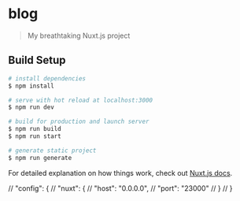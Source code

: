 # blog

> My breathtaking Nuxt.js project

## Build Setup

```bash
# install dependencies
$ npm install

# serve with hot reload at localhost:3000
$ npm run dev

# build for production and launch server
$ npm run build
$ npm run start

# generate static project
$ npm run generate
```

For detailed explanation on how things work, check out [Nuxt.js docs](https://nuxtjs.org).

  // "config": {
  //   "nuxt": {
  //     "host": "0.0.0.0",
  //     "port": "23000"
  //   }
  // }


